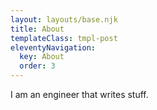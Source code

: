 ```yaml
---
layout: layouts/base.njk
title: About
templateClass: tmpl-post
eleventyNavigation:
  key: About
  order: 3
---
```


I am an engineer that writes stuff.
